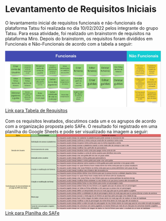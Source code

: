 # Levantamento de Requisitos Iniciais

O levantamento inicial de requisitos funcionais e não-funcionais da plataforma Tatsu foi realizada no dia 10/02/2022 pelos integrante do grupo Tatsu. Para essa atividade, foi realizado um brainstorm de requisitos na plataforma Miro. Depois do brainstorm, os requisitos foram divididos em Funcionais e Não-Funcionais de acordo com a tabela a seguir:

<img src="../Assets/Images/requirements.jpg" alt="Tabela de Requisitos">
<br>
<a href="https://miro.com/app/board/uXjVONjoEoU=/">Link para Tabela de Requisitos</a>
<br>
<br>
Com os requisitos levatados, discutimos cada um e os agrupos de acordo com a organização proposta pelo SAFe. O resultado foi registrado em uma planilha do Google Sheets e pode ser visualizado na imagem a seguir:

<img src="../Assets/Images/Safe.png" alt="SAFe">
<a href="https://docs.google.com/spreadsheets/d/1S9N1mGhqyCEaqy_d7cmHOFikam1gNrSFgVK8zxZhkv4/edit?usp=sharing">Link para Planilha do SAFe</a>

